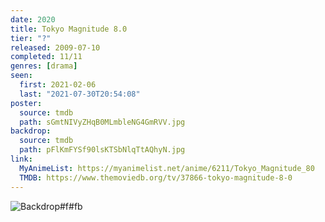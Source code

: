 ```yaml
---
date: 2020
title: Tokyo Magnitude 8.0
tier: "?"
released: 2009-07-10
completed: 11/11
genres: [drama]
seen:
  first: 2021-02-06
  last: "2021-07-30T20:54:08"
poster:
  source: tmdb
  path: sGmtNIVyZHqB0MLmbleNG4GmRVV.jpg
backdrop:
  source: tmdb
  path: pFlKmFYSf90lsKTSbNlqTtAQhyN.jpg
link:
  MyAnimeList: https://myanimelist.net/anime/6211/Tokyo_Magnitude_80
  TMDB: https://www.themoviedb.org/tv/37866-tokyo-magnitude-8-0
---
```


![Backdrop#f#fb](https://www.themoviedb.org/t/p/original/3TupOzrlDOjBLwJqxBy9Zyu4V2d.jpg "Source: TMDB")
